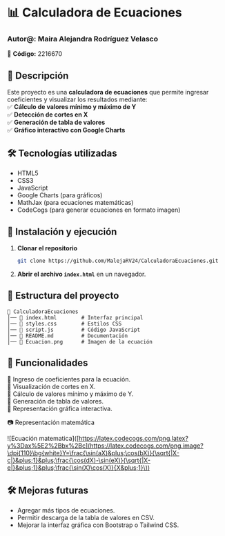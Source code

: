 # 📊 Calculadora de Ecuaciones  

### Autor@: **Maira Alejandra Rodríguez Velasco**  
🔢 **Código:** 2216670  

## 📌 Descripción  
Este proyecto es una **calculadora de ecuaciones** que permite ingresar coeficientes y visualizar los resultados mediante:  
✅ **Cálculo de valores mínimo y máximo de Y**  
✅ **Detección de cortes en X**  
✅ **Generación de tabla de valores**  
✅ **Gráfico interactivo con Google Charts**  

## 🛠️ Tecnologías utilizadas  
- HTML5  
- CSS3  
- JavaScript  
- Google Charts (para gráficos)  
- MathJax (para ecuaciones matemáticas)
- CodeCogs (para generar ecuaciones en formato imagen)

## 🚀 Instalación y ejecución  
1. **Clonar el repositorio**  
   ```sh
   git clone https://github.com/MalejaRV24/CalculadoraEcuaciones.git
   ```
2. **Abrir el archivo `index.html`** en un navegador.  

## 📂 Estructura del proyecto  
```
📁 CalculadoraEcuaciones
│── 📄 index.html        # Interfaz principal
│── 📄 styles.css        # Estilos CSS
│── 📄 script.js         # Código JavaScript
│── 📄 README.md         # Documentación
│── 📄 Ecuacion.png      # Imagen de la ecuación
```

## 📝 Funcionalidades  
🔹 Ingreso de coeficientes para la ecuación.  
🔹 Visualización de cortes en X.  
🔹 Cálculo de valores mínimo y máximo de Y.  
🔹 Generación de tabla de valores.  
🔹 Representación gráfica interactiva.  

📷 Representación matemática

![Ecuación matematica]([https://latex.codecogs.com/png.latex?y%3Dax%5E2%2Bbx%2Bc](https://latex.codecogs.com/png.image?\dpi{110}\bg{white}Y=\frac{\sin(aX)&plus;\cos(bX)}{\sqrt{|X-c|}&plus;1}&plus;\frac{\cos(dX)-\sin(eX)}{\sqrt{|X-e|}&plus;1}&plus;\frac{\sin(X)\cos(X)}{X&plus;1}\))

## 🛠️ Mejoras futuras  
- Agregar más tipos de ecuaciones.  
- Permitir descarga de la tabla de valores en CSV.  
- Mejorar la interfaz gráfica con Bootstrap o Tailwind CSS.  
